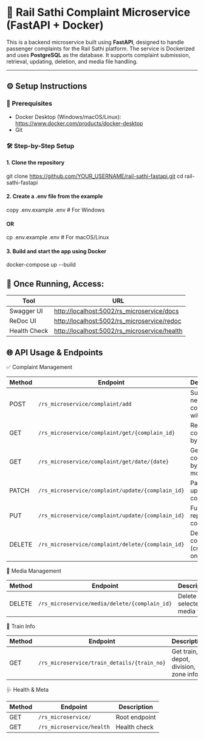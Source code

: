
# 🚄 Rail Sathi Complaint Microservice (FastAPI + Docker)


This is a backend microservice built using **FastAPI**, designed to handle passenger complaints for the Rail Sathi platform. The service is Dockerized and uses **PostgreSQL** as the database. It supports complaint submission, retrieval, updating, deletion, and media file handling.

---

## ⚙️ Setup Instructions

### 📌 Prerequisites

- Docker Desktop (Windows/macOS/Linux): https://www.docker.com/products/docker-desktop
- Git

### 🛠️ Step-by-Step Setup

#### 1. Clone the repository
git clone https://github.com/YOUR_USERNAME/rail-sathi-fastapi.git
cd rail-sathi-fastapi

#### 2. Create a .env file from the example
copy .env.example .env   # For Windows
#### OR
cp .env.example .env     # For macOS/Linux

#### 3. Build and start the app using Docker
docker-compose up --build


## 🚀 Once Running, Access:

| Tool         | URL                                                                                           |
| ------------ | --------------------------------------------------------------------------------------------- |
| Swagger UI   | [http://localhost:5002/rs\_microservice/docs](http://localhost:5002/rs_microservice/docs)     |
| ReDoc UI     | [http://localhost:5002/rs\_microservice/redoc](http://localhost:5002/rs_microservice/redoc)   |
| Health Check | [http://localhost:5002/rs\_microservice/health](http://localhost:5002/rs_microservice/health) |


## 🌐 API Usage & Endpoints

✅ Complaint Management

| Method | Endpoint                                          | Description                        |
| ------ | ------------------------------------------------- | ---------------------------------- |
| POST   | `/rs_microservice/complaint/add`                  | Submit a new complaint with media  |
| GET    | `/rs_microservice/complaint/get/{complain_id}`    | Retrieve complaint by ID           |
| GET    | `/rs_microservice/complaint/get/date/{date}`      | Get complaints by date & mobile no |
| PATCH  | `/rs_microservice/complaint/update/{complain_id}` | Partially update a complaint       |
| PUT    | `/rs_microservice/complaint/update/{complain_id}` | Fully replace a complaint          |
| DELETE | `/rs_microservice/complaint/delete/{complain_id}` | Delete complaint (creator only)    |

📎 Media Management

| Method | Endpoint                                      | Description                 |
| ------ | --------------------------------------------- | --------------------------- |
| DELETE | `/rs_microservice/media/delete/{complain_id}` | Delete selected media files |

🚉 Train Info

| Method | Endpoint                                    | Description                           |
| ------ | ------------------------------------------- | ------------------------------------- |
| GET    | `/rs_microservice/train_details/{train_no}` | Get train, depot, division, zone info |

🩺 Health & Meta

| Method | Endpoint                  | Description   |
| ------ | ------------------------- | ------------- |
| GET    | `/rs_microservice/`       | Root endpoint |
| GET    | `/rs_microservice/health` | Health check  |
